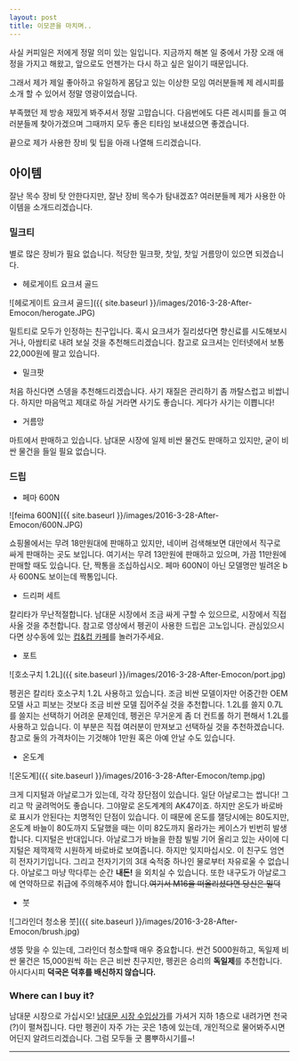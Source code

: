 ```yaml
---
layout: post
title: 이모콘을 마치며..
---
```


사실 커피일은 저에게 정말 의미 있는 일입니다.
지금까지 해본 일 중에서 가장 오래
애정을 가지고 해왔고, 앞으로도 언젠가는
다시 하고 싶은 일이기 때문입니다.

그래서 제가 제일 좋아하고 유일하게 몸담고 있는
이상한 모임 여러분들께 제 레시피를 소개 할 수 있어서
정말 영광이었습니다.

부족했던 제 방송 재밌게 봐주셔서 정말 고맙습니다.
다음번에도 다른 레시피를 들고 여러분들께 찾아가겠으며
그때까지 모두 좋은 티타임 보내셨으면 좋겠습니다.

끝으로 제가 사용한 장비 및 팁을 아래 나열해 드리겠습니다.

## 아이템

잘난 목수 장비 탓 안한다지만, 잘난 장비 목수가 탐내겠죠?
여러분들께 제가 사용한 아이템을 소개드리겠습니다.

### 밀크티

별로 많은 장비가 필요 없습니다. 적당한 밀크팟, 찻잎, 찻잎 거름망이 있으면 되겠습니다.

  * 헤로게이트 요크셔 골드

![헤로게이트 요크셔 골드]({{ site.baseurl }}/images/2016-3-28-After-Emocon/herogate.JPG)

밀트티로 모두가 인정하는 친구입니다. 혹시 요크셔가 질리셨다면 향신료를 시도해보시거나, 아쌈티로 내려 보실 것을 추천해드리겠습니다. 참고로 요크셔는 인터넷에서 보통 22,000원에 팔고 있습니다.

  * 밀크팟

처음 하신다면 스뎅을 추천해드리겠습니다. 사기 재질은 관리하기 좀 까탈스럽고 비쌉니다. 하지만 마음먹고 제대로 하실 거라면 사기도 좋습니다. 게다가 사기는 이쁩니다!

  * 거름망

마트에서 판매하고 있습니다. 남대문 시장에 일제 비싼 물건도 판매하고 있지만, 굳이 비싼 물건을 들일 필요 없습니다.

### 드립

  * 페마 600N

![feima 600N]({{ site.baseurl }}/images/2016-3-28-After-Emocon/600N.JPG)

쇼핑몰에서는 무려 18만원대에 판매하고 있지만, 네이버 검색해보면 대만에서 직구로 싸게 판매하는 곳도 보입니다. 여기서는 무려 13만원에 판매하고 있으며, 가끔 11만원에 판매할 때도 있습니다.
단, 짝통을 조십하십시오. 페마 600N이 아닌 모델명만 빌려온 b사 600N도 보이는데 짝통입니다. 

  * 드리퍼 세트

칼리타가 무난적절합니다. 남대문 시장에서 조금 싸게 구할 수 있으므로, 시장에서 직접 사올 것을 추천합니다. 참고로 영상에서 펭귄이 사용한 드립은 고노입니다. 관심있으시다면 상수동에 있는 [컵&컵 카페](http://goo.gl/Srg4qG)를 놀러가주세요.

  * 포트

![호소구치 1.2L]({{ site.baseurl }}/images/2016-3-28-After-Emocon/port.jpg)

펭귄은 칼리타 호소구치 1.2L 사용하고 있습니다. 조금 비싼 모델이자만 어중간한 OEM모델 사고 피보는 것보다 조금 비싼 모델 집어주실 것을 추천합니다. 1.2L를 쓸지 0.7L를 쓸지는 선택하기 어려운 문제인데, 펭귄은 무거운게 좀 더 컨트롤 하기 편해서 1.2L를 사용하고 있습니다. 이 부분은 직접 여러분이 만져보고 선택하실 것을 추천하겠습니다. 참고로 둘의 가격차이는 기것해야 1만원 혹은 아예 안날 수도 있습니다.

* 온도계

![온도계]({{ site.baseurl }}/images/2016-3-28-After-Emocon/temp.jpg)

크게 디지털과 아날로그가 있는데, 각각 장단점이 있습니다. 일단 아날로그는 쌉니다! 그리고 막 굴려먹어도 좋습니다. 그야말로 온도계계의 AK47이죠. 하지만 온도가 바로바로 표시가 안된다는 치명적인 단점이 있습니다. 이 때문에 온도를 잴당시에는 80도지만, 온도계 바늘이 80도까지 도달했을 때는 이미 82도까지 올라가는 케이스가 빈번히 발생합니다. 디지털은 반대입니다. 아날로그가 바늘을 한참 빌빌 기어 올리고 있는 사이에 디지털은 제깍제깍 시원하게 바로바로 보여줍니다. 하지만 잊지마십시오. 이 친구도 엄연히 전자기기입니다. 그리고 전자기기의 3대 숙적중 하나인 물로부터 자유로울 수 없습니다. 아날로그 마냥 막다루는 순간 **내돈!** 을 외치실 수 있습니다. 또한 내구도가 아날로그에 연약하므로 취급에 주의해주셔야 합니다.~~여기서 M16을 떠올리셨다면 당신은 밀덕~~

* 붓

![그라인더 청소용 붓]({{ site.baseurl }}/images/2016-3-28-After-Emocon/brush.jpg)

생뚱 맞을 수 있는데, 그라인더 청소할때 매우 중요합니다. 싼건 5000원하고, 독일제 비싼 물건은 15,000원씩 하는 은근 비싼 친구지만, 펭귄은 승리의 **독일제**를 추천합니다. 아시다시피 **덕국은 덕후를 배신하지 않습니다.**

### Where can I buy it?

남대문 시장으로 가십시오! [남대문 시장 수입상가](http://map.naver.com/?dlevel=13&pinType=site&pinId=20268375&x=126.9761729&y=37.5598490&enc=b64)를 가셔거 지하 1층으로 내려가면 천국(?)이 펼쳐집니다. 다만 펭귄이 자주 가는 곳은 1층에 있는데, 개인적으로 물어봐주시면 어딘지 알려드리겠습니다. 그럼 모두들 굿 뿜뿌하시기를~!

---

